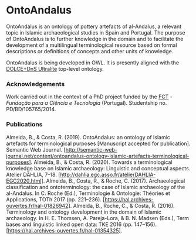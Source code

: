 # OntoAndalus
OntoAndalus is an ontology of pottery artefacts of al-Andalus, a relevant topic in Islamic archaeological studies in Spain and Portugal. The purpose of OntoAndalus is to further knowledge in the domain and to facilitate the development of a multilingual terminological resource based on formal descriptions or definitions of concepts and other units of knowledge.

OntoAndalus is being developed in OWL. It is presently aligned with the [DOLCE+DnS Ultralite](http://ontologydesignpatterns.org/wiki/Ontology:DOLCE+DnS_Ultralite) top-level ontology.

### Acknowledgements
Work carried out in the context of a PhD project funded by the [FCT](https://www.fct.pt/) - _Fundação para a Ciência e Tecnologia_ (Portugal). Studentship no. PD/BD/105765/2014.

### Publications
Almeida, B., & Costa, R. (2019). OntoAndalus: an ontology of Islamic artefacts for terminological purposes [Manuscript accepted for publication]. Semantic Web Journal. [http://semantic-web-journal.net/content/ontoandalus-ontology-islamic-artefacts-terminological-purposes].
Almeida, B., & Costa, R. (2020). Towards a terminological knowledge base on Islamic archaeology: Linguistic and conceptual aspects. Atelier DAHLIA, 7–18. [http://dahlia.egc.asso.fr/atelierDAHLIA-EGC2020.html].
Almeida, B., Costa, R., & Roche, C. (2017). Archaeological classification and ontoterminology: the case of Islamic archaeology of the al-Andalus. In C. Roche (Ed.), Terminologie & Ontologie: Théories et Applications, TOTh 2017 (pp. 221–236). [https://hal.archives-ouvertes.fr/hal-01826942].
Almeida, B., Roche, C., & Costa, R. (2016). Terminology and ontology development in the domain of Islamic archaeology. In H. E. Thomsen, A. Pareja-Lora, & B. N. Madsen (Eds.), Term bases and linguistic linked open data: TKE 2016 (pp. 147–156). [https://hal.archives-ouvertes.fr/hal-01354325].

